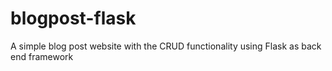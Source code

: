# blogpost-flask
A simple blog post website with the CRUD functionality using Flask as back end framework 
